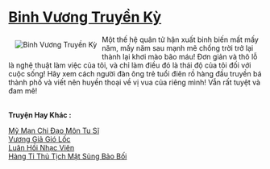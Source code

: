 <a href="https://truyenwiki.net/binh-vuong-truyen-ky.35566/" title="Binh Vương Truyền Kỳ"><h1>Binh Vương Truyền Kỳ</h1></a><div style="display:table"><img align="right" style="float: left; padding: 10px;" src="https://truyenwiki.net/a/img/str/src/35566.jpg" alt="Binh Vương Truyền Kỳ">Một thế hệ quân tử hận xuất binh biến mất mấy năm, mấy năm sau mạnh mẽ chống trời trở lại thành lại khơi mào bão máu! Đơn giản và thô lỗ là nghệ thuật làm việc của tôi, và chỉ làm điều đó là thái độ của tôi đối với cuộc sống! Hãy xem cách người đàn ông trẻ tuổi điên rồ hàng đầu truyền bá thành phố và viết nên huyền thoại về vị vua của riêng mình! Vẫn rất tuyệt và đam mê!</div><p><br><b>Truyện Hay Khác :</b></p><a href="https://truyenwiki.net/my-man-chi-dao-mon-tu-si.35139/" alt="Mỹ Mạn Chi Đạo Môn Tu Sĩ">Mỹ Mạn Chi Đạo Môn Tu Sĩ</a><br/><a href="https://github.com/nownovels/wikidich/tree/master/truyenhay/35191" alt="Vương Giả Gió Lốc">Vương Giả Gió Lốc</a><br/><a href="https://github.com/nownovels/wikidich/tree/master/truyenhay/35945" alt="Luân Hồi Nhạc Viên">Luân Hồi Nhạc Viên</a><br/><a href="https://sangtacviet.wordpress.com/2020/10/22/hang-ti-thu-tich-mat-sung-bao-boi/" alt="Hàng Tỉ Thủ Tịch Mật Sủng Bảo Bối">Hàng Tỉ Thủ Tịch Mật Sủng Bảo Bối</a><br/>